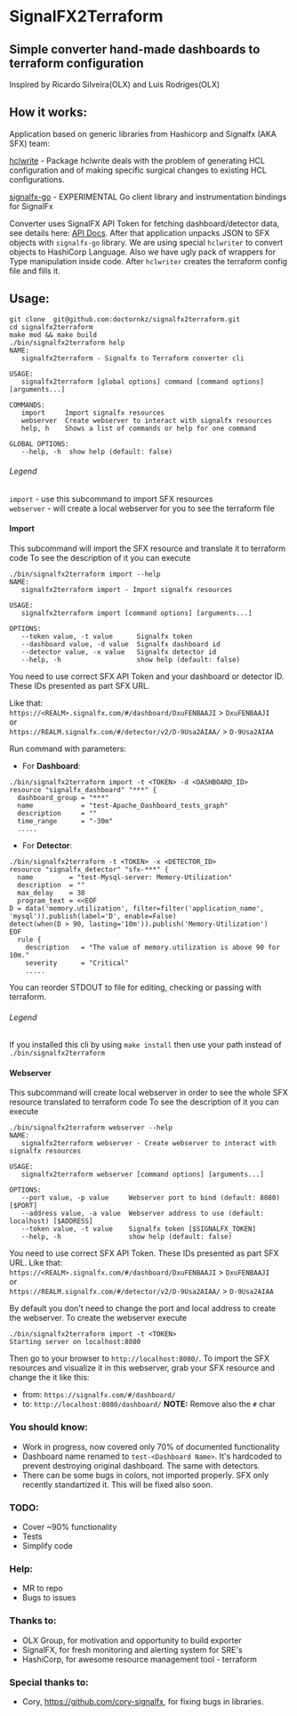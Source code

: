 # SignalFX2Terraform

## Simple converter hand-made dashboards to terraform configuration
Inspired by Ricardo Silveira(OLX) and Luis Rodriges(OLX)

## How it works:
Application based on generic libraries from Hashicorp and Signalfx (AKA SFX) team:

[hclwrite](https://godoc.org/github.com/hashicorp/hcl2/hclwrite) - Package hclwrite deals with the problem of generating HCL configuration and of making specific surgical changes to existing HCL configurations.

[signalfx-go](https://github.com/signalfx/signalfx-go) - EXPERIMENTAL Go client library and instrumentation bindings for SignalFx

Converter uses SignalFX API Token for fetching dashboard/detector data, see details here: [API Docs](https://developers.signalfx.com/basics/basics_overview.html).
After that application unpacks JSON to SFX objects with `signalfx-go` library. We are using special `hclwriter` to convert objects to HashiCorp Language. Also we have ugly pack of wrappers for Type manipulation inside code. After `hclwriter` creates the terraform config file and fills it.
## Usage:
```
git clone  git@github.com:doctornkz/signalfx2terraform.git
cd signalfx2terraform
make mod && make build
./bin/signalfx2terraform help
NAME:
   signalfx2terraform - Signalfx to Terraform converter cli

USAGE:
   signalfx2terraform [global options] command [command options] [arguments...]

COMMANDS:
   import     Import signalfx resources
   webserver  Create webserver to interact with signalfx resources
   help, h    Shows a list of commands or help for one command

GLOBAL OPTIONS:
   --help, -h  show help (default: false)
```

###### Legend
`import` - use this subcommand to import SFX resources\
`webserver` - will create a local webserver for you to see the terraform file

#### Import
This subcommand will import the SFX resource and translate it to terraform code
To see the description of it you can execute
```
./bin/signalfx2terraform import --help
NAME:
   signalfx2terraform import - Import signalfx resources

USAGE:
   signalfx2terraform import [command options] [arguments...]

OPTIONS:
   --token value, -t value      Signalfx token
   --dashboard value, -d value  Signalfx dashboard id
   --detector value, -x value   Signalfx detector id
   --help, -h                   show help (default: false)
```

You need to use correct SFX API Token and your dashboard or detector ID. These IDs presented as part SFX URL.

Like that:\
`https://<REALM>.signalfx.com/#/dashboard/DxuFENBAAJI` > `DxuFENBAAJI`\
or\
`https://REALM.signalfx.com/#/detector/v2/D-9Usa2AIAA/` > `D-9Usa2AIAA`

Run command with parameters:

- For **Dashboard**:

```
./bin/signalfx2terraform import -t <TOKEN> -d <DASHBOARD_ID>
resource "signalfx_dashboard" "***" {
  dashboard_group = "***"
  name            = "test-Apache_Dashboard_tests_graph"
  description     = ""
  time_range      = "-30m"
  .....
```
- For **Detector**:

```
./bin/signalfx2terraform -t <TOKEN> -x <DETECTOR_ID>
resource "signalfx_detector" "sfx-***" {
  name         = "test-Mysql-server: Memory-Utilization"
  description  = ""
  max_delay    = 30
  program_text = <<EOF
D = data('memory.utilization', filter=filter('application_name', 'mysql')).publish(label='D', enable=False)
detect(when(D > 90, lasting='10m')).publish('Memory-Utilization')
EOF
  rule {
    description   = "The value of memory.utilization is above 90 for 10m."
    severity      = "Critical"
    .....
```

You can reorder STDOUT to file for editing, checking or passing with terraform.

###### Legend
If you installed this cli by using `make install` then use your path instead of `./bin/signalfx2terraform`

#### Webserver
This subcommand will create local webserver in order to see the whole SFX resource translated to terraform code
To see the description of it you can execute

```
./bin/signalfx2terraform webserver --help
NAME:
   signalfx2terraform webserver - Create webserver to interact with signalfx resources

USAGE:
   signalfx2terraform webserver [command options] [arguments...]

OPTIONS:
   --port value, -p value     Webserver port to bind (default: 8080) [$PORT]
   --address value, -a value  Webserver address to use (default: localhost) [$ADDRESS]
   --token value, -t value    Signalfx token [$SIGNALFX_TOKEN]
   --help, -h                 show help (default: false)
```

You need to use correct SFX API Token. These IDs presented as part SFX URL.
Like that:\
`https://<REALM>.signalfx.com/#/dashboard/DxuFENBAAJI` > `DxuFENBAAJI`\
or\
`https://REALM.signalfx.com/#/detector/v2/D-9Usa2AIAA/` > `D-9Usa2AIAA`

By default you don't need to change the port and local address to create the webserver. To create the webserver execute
```
./bin/signalfx2terraform import -t <TOKEN>
Starting server on localhost:8080
```

Then go to your browser to `http://localhost:8080/`.
To import the SFX resources and visualize it in this webserver, grab your SFX resource and change the it like this:

- from: `https://signalfx.com/#/dashboard/`
- to:   `http://localhost:8080/dashboard/` **NOTE:** Remove also the `#` char

### You should know:
 - Work in progress, now covered only 70% of documented functionality
 - Dashboard name renamed to `test-<Dashboard Name>`. It's hardcoded to prevent destroying original dashboard. The same with detectors.
 - There can be some bugs in colors, not imported properly. SFX only recently standartized it. This will be fixed also soon.

### TODO:
 - Cover ~90% functionality
 - Tests
 - Simplify code

### Help:
 - MR to repo
 - Bugs to issues

### Thanks to:
 - OLX Group, for motivation and opportunity to build exporter
 - SignalFX, for fresh monitoring and alerting system for SRE's
 - HashiCorp, for awesome resource management tool - terraform

### Special thanks to:
 - Cory, https://github.com/cory-signalfx, for fixing bugs in libraries.
